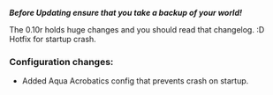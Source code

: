 ***Before Updating ensure that you take a backup of your world!***

The 0.10r holds huge changes and you should read that changelog. :D
Hotfix for startup crash.

### **__Configuration changes:__**
* Added Aqua Acrobatics config that prevents crash on startup.